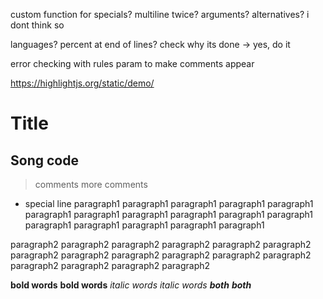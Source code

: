 custom function for specials?
multiline twice?
arguments?
alternatives? i dont think so

languages?
percent at end of lines? check why its done -> yes, do it

error checking with rules
param to make comments appear

https://highlightjs.org/static/demo/

# Title
## Song code

> comments
> more comments

- special line
paragraph1 paragraph1 paragraph1 paragraph1 
paragraph1 paragraph1 paragraph1 paragraph1 
paragraph1 paragraph1 paragraph1 paragraph1 
paragraph1 paragraph1 paragraph1 paragraph1 

paragraph2 paragraph2 paragraph2 paragraph2 
paragraph2 paragraph2 paragraph2 paragraph2 
paragraph2 paragraph2 paragraph2 paragraph2 
paragraph2 paragraph2 paragraph2 paragraph2 

__bold words__ **bold words**
_italic words_ *italic words*
___both___ ***both***